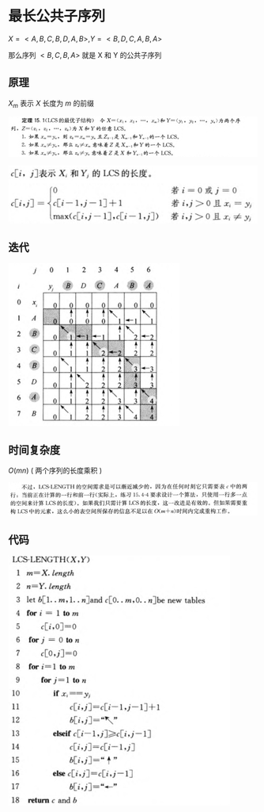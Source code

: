 # 最长公共子序列

$X = < A,B,C,B ,D , A , B >,Y = < B,D ,C,A ,B , A >$

那么序列 $< B,C,B,A >$ 就是 X 和 Y 的公共子序列

## 原理
$X_{m}$ 表示 $X$ 长度为 $m$ 的前缀

![](image/2022-05-21-16-46-12.png)

![](image/2022-05-21-16-46-37.png)

## 迭代
![](image/2022-05-21-16-48-46.png)

## 时间复杂度
$O(mn)$ ( 两个序列的长度乘积 )

![](image/2022-05-21-16-49-23.png)

## 代码
![](image/2022-05-21-16-51-19.png)